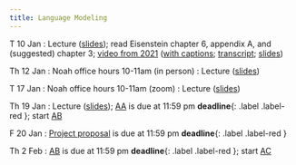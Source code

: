 ```yaml
---
title: Language Modeling
---
```


T 10 Jan
: Lecture  ([slides](../assets/slides/lm.pdf)); read Eisenstein chapter 6, appendix A, and (suggested) chapter 3; [video from 2021](https://drive.google.com/file/d/1cK43rSzH491oI9NIrLlDAeP8P2F7LXTJ/view?usp=sharing) ([with captions](https://drive.google.com/file/d/17_YfmZPma6AwwjA5wuUSVzJjL6Nblcf1/view?usp=sharing); [transcript](https://drive.google.com/file/d/1hweCGRWzlIYqvN1uINPICtZp46KpOY1s/view?usp=sharing); [slides](https://drive.google.com/file/d/15xk-qyd3DFBLBYlTBDegfuZJKElJxuk4/view?usp=sharing)) 

Th 12 Jan
: Noah office hours 10-11am (in person)
: Lecture ([slides](../assets/slides/lm.pdf))

T 17 Jan
: Noah office hours 10-11am (zoom)
: Lecture ([slides](../assets/slides/lm.pdf))

Th 19 Jan
: Lecture ([slides](../assets/slides/lm.pdf)); [AA](../assets/docs/AA.pdf) is due at 11:59 pm **deadline**{: .label .label-red }; start [AB](../assets/docs/AB.pdf) 

F 20 Jan
: [Project proposal](../assets/docs/project-517.pdf) is due at 11:59 pm  **deadline**{: .label .label-red }

Th 2 Feb
: [AB](../assets/docs/AB.pdf) is due at 11:59 pm **deadline**{: .label .label-red }; start [AC](../assets/docs/AC.pdf)
